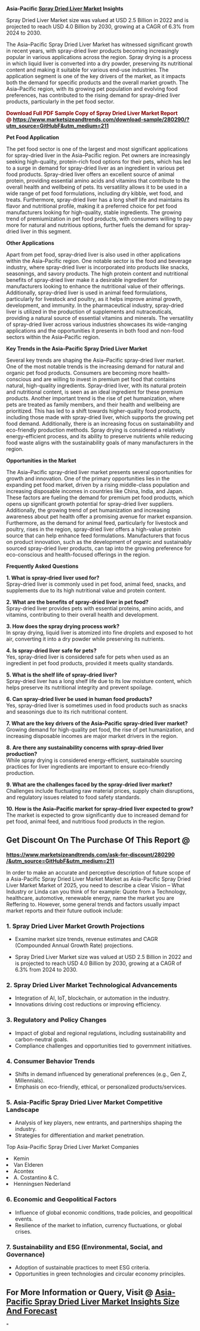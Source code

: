<p><strong>Asia-Pacific&nbsp;<a href=""https://www.marketsizeandtrends.com/download-sample/280290/&amp;utm_source=GitHubF&amp;utm_medium=211"">Spray Dried Liver Market</a> Insights</strong></p><p>Spray Dried Liver Market size was valued at USD 2.5 Billion in 2022 and is projected to reach USD 4.0 Billion by 2030, growing at a CAGR of 6.3% from 2024 to 2030.</p><p><p>The Asia–Pacific Spray Dried Liver Market has witnessed significant growth in recent years, with spray-dried liver products becoming increasingly popular in various applications across the region. Spray drying is a process in which liquid liver is converted into a dry powder, preserving its nutritional content and making it suitable for various end-use industries. The application segment is one of the key drivers of the market, as it impacts both the demand for specific products and the overall market growth. The Asia–Pacific region, with its growing pet population and evolving food preferences, has contributed to the rising demand for spray-dried liver products, particularly in the pet food sector. <strong><p><strong><span style="color: #800000;">Download Full PDF Sample Copy of Spray Dried Liver Market Report @</span>&nbsp;</strong><a href="https://www.marketsizeandtrends.com/download-sample/280290/?utm_source=GitHubF&amp;utm_medium=211" target="_blank">https://www.marketsizeandtrends.com/download-sample/280290/?utm_source=GitHubF&amp;utm_medium=211</a></p></strong></p><p><strong>Pet Food Application</strong></p><p>The pet food sector is one of the largest and most significant applications for spray-dried liver in the Asia–Pacific region. Pet owners are increasingly seeking high-quality, protein-rich food options for their pets, which has led to a surge in demand for spray-dried liver as an ingredient in various pet food products. Spray-dried liver offers an excellent source of animal protein, providing essential amino acids and vitamins that contribute to the overall health and wellbeing of pets. Its versatility allows it to be used in a wide range of pet food formulations, including dry kibble, wet food, and treats. Furthermore, spray-dried liver has a long shelf life and maintains its flavor and nutritional profile, making it a preferred choice for pet food manufacturers looking for high-quality, stable ingredients. The growing trend of premiumization in pet food products, with consumers willing to pay more for natural and nutritious options, further fuels the demand for spray-dried liver in this segment.</p><p><strong>Other Applications</strong></p><p>Apart from pet food, spray-dried liver is also used in other applications within the Asia–Pacific region. One notable sector is the food and beverage industry, where spray-dried liver is incorporated into products like snacks, seasonings, and savory products. The high protein content and nutritional benefits of spray-dried liver make it a desirable ingredient for manufacturers looking to enhance the nutritional value of their offerings. Additionally, spray-dried liver is used in animal feed formulations, particularly for livestock and poultry, as it helps improve animal growth, development, and immunity. In the pharmaceutical industry, spray-dried liver is utilized in the production of supplements and nutraceuticals, providing a natural source of essential vitamins and minerals. The versatility of spray-dried liver across various industries showcases its wide-ranging applications and the opportunities it presents in both food and non-food sectors within the Asia–Pacific region.</p><p><strong>Key Trends in the Asia–Pacific Spray Dried Liver Market</strong></p><p>Several key trends are shaping the Asia–Pacific spray-dried liver market. One of the most notable trends is the increasing demand for natural and organic pet food products. Consumers are becoming more health-conscious and are willing to invest in premium pet food that contains natural, high-quality ingredients. Spray-dried liver, with its natural protein and nutritional content, is seen as an ideal ingredient for these premium products. Another important trend is the rise of pet humanization, where pets are treated as family members, and their health and wellbeing are prioritized. This has led to a shift towards higher-quality food products, including those made with spray-dried liver, which supports the growing pet food demand. Additionally, there is an increasing focus on sustainability and eco-friendly production methods. Spray drying is considered a relatively energy-efficient process, and its ability to preserve nutrients while reducing food waste aligns with the sustainability goals of many manufacturers in the region.</p><p><strong>Opportunities in the Market</strong></p><p>The Asia–Pacific spray-dried liver market presents several opportunities for growth and innovation. One of the primary opportunities lies in the expanding pet food market, driven by a rising middle-class population and increasing disposable incomes in countries like China, India, and Japan. These factors are fueling the demand for premium pet food products, which opens up significant growth potential for spray-dried liver suppliers. Additionally, the growing trend of pet humanization and increasing awareness about pet health offer a promising avenue for market expansion. Furthermore, as the demand for animal feed, particularly for livestock and poultry, rises in the region, spray-dried liver offers a high-value protein source that can help enhance feed formulations. Manufacturers that focus on product innovation, such as the development of organic and sustainably sourced spray-dried liver products, can tap into the growing preference for eco-conscious and health-focused offerings in the region.</p><p><strong>Frequently Asked Questions</strong></p><p><strong>1. What is spray-dried liver used for?</strong><br> Spray-dried liver is commonly used in pet food, animal feed, snacks, and supplements due to its high nutritional value and protein content.</p><p><strong>2. What are the benefits of spray-dried liver in pet food?</strong><br> Spray-dried liver provides pets with essential proteins, amino acids, and vitamins, contributing to their overall health and development.</p><p><strong>3. How does the spray drying process work?</strong><br> In spray drying, liquid liver is atomized into fine droplets and exposed to hot air, converting it into a dry powder while preserving its nutrients.</p><p><strong>4. Is spray-dried liver safe for pets?</strong><br> Yes, spray-dried liver is considered safe for pets when used as an ingredient in pet food products, provided it meets quality standards.</p><p><strong>5. What is the shelf life of spray-dried liver?</strong><br> Spray-dried liver has a long shelf life due to its low moisture content, which helps preserve its nutritional integrity and prevent spoilage.</p><p><strong>6. Can spray-dried liver be used in human food products?</strong><br> Yes, spray-dried liver is sometimes used in food products such as snacks and seasonings due to its rich nutritional content.</p><p><strong>7. What are the key drivers of the Asia–Pacific spray-dried liver market?</strong><br> Growing demand for high-quality pet food, the rise of pet humanization, and increasing disposable incomes are major market drivers in the region.</p><p><strong>8. Are there any sustainability concerns with spray-dried liver production?</strong><br> While spray drying is considered energy-efficient, sustainable sourcing practices for liver ingredients are important to ensure eco-friendly production.</p><p><strong>9. What are the challenges faced by the spray-dried liver market?</strong><br> Challenges include fluctuating raw material prices, supply chain disruptions, and regulatory issues related to food safety standards.</p><p><strong>10. How is the Asia–Pacific market for spray-dried liver expected to grow?</strong><br> The market is expected to grow significantly due to increased demand for pet food, animal feed, and nutritious food products in the region.</p></p><h2><strong>Get Discount On The Purchase Of This Report @&nbsp;</strong></h2><p><strong><a href=""https://www.marketsizeandtrends.com/ask-for-discount/280290/&amp;utm_source=GitHubF&amp;utm_medium=211"" target=""_blank"">https://www.marketsizeandtrends.com/ask-for-discount/280290<br />/&amp;utm_source=GitHubF&amp;utm_medium=211</a></strong></p><p>In order to make an accurate and perceptive description of future scope of a Asia-Pacific&nbsp;Spray Dried Liver Market Market as Asia-Pacific&nbsp;Spray Dried Liver Market Market of 2025, you need to describe a clear Vision &ndash; What Industry or Linda can you think of for example: Quote from a Technology, healthcare, automotive, renewable energy, name the market you are Reffering to. However, some general trends and factors usually impact market reports and their future outlook include:</p><h3>1.&nbsp;<strong>Spray Dried Liver Market Growth Projections</strong></h3><ul><li>Examine market size trends, revenue estimates and CAGR (Compounded Annual Growth Rate) projections.</li><li><p>Spray Dried Liver Market size was valued at USD 2.5 Billion in 2022 and is projected to reach USD 4.0 Billion by 2030, growing at a CAGR of 6.3% from 2024 to 2030.</p></li></ul><h3>2.&nbsp;<strong>Spray Dried Liver Market Technological Advancements</strong></h3><ul><li>Integration of AI, IoT, blockchain, or automation in the industry.</li><li>Innovations driving cost reductions or improving efficiency.</li></ul><h3>3.&nbsp;<strong>Regulatory and Policy Changes</strong></h3><ul><li>Impact of global and regional regulations, including sustainability and carbon-neutral goals.</li><li>Compliance challenges and opportunities tied to government initiatives.</li></ul><h3>4.&nbsp;<strong>Consumer Behavior Trends</strong></h3><ul><li>Shifts in demand influenced by generational preferences (e.g., Gen Z, Millennials).</li><li>Emphasis on eco-friendly, ethical, or personalized products/services.</li></ul><h3>5.&nbsp;<strong>Asia-Pacific Spray Dried Liver Market Competitive Landscape</strong></h3><ul><li>Analysis of key players, new entrants, and partnerships shaping the industry.</li><li>Strategies for differentiation and market penetration.</li></ul><p data-pm-slice=""1 1 []"">Top Asia-Pacific Spray Dried Liver Market Companies</p><div data-test-id=""""><p><li>Kemin</li><li> Van Elderen</li><li> Acontex</li><li> A. Costantino & C.</li><li> Henningsen Nederland</li></p></div><h3>6.&nbsp;<strong>Economic and Geopolitical Factors</strong></h3><ul><li>Influence of global economic conditions, trade policies, and geopolitical events.</li><li>Resilience of the market to inflation, currency fluctuations, or global crises.</li></ul><h3>7.&nbsp;<strong>Sustainability and ESG (Environmental, Social, and Governance)</strong></h3><ul><li>Adoption of sustainable practices to meet ESG criteria.</li><li>Opportunities in green technologies and circular economy principles.</li></ul><h2><strong>For More Information or Query, Visit @&nbsp;</strong><a href=""https://www.verifiedmarketreports.com/product/spray-dried-liver-market/"" target=""_blank"">Asia-Pacific Spray Dried Liver Market Insights Size And Forecast</a></h2>"
